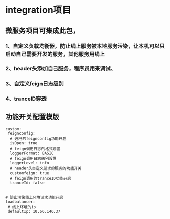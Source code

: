 # integration项目

## 微服务项目可集成此包，

### 1、自定义负载均衡器，防止线上服务被本地服务污染，让本机可以只启动自己需要开发的服务，其他服务用线上
### 2、header头添加自己服务，程序员用来调试、
### 3、自定义feign日志级别
### 4、tranceID穿透


## 功能开关配置模版

````
custom:
 feignconfig:
  # 通用的feignconfig功能开启
  isOpen: true
  # feign调用日志的格式设置
  loggerFormat: BASIC
  # feign调用日志级别设置
  loggerLevel: info
  # header头自定义请求的服务的功能开关
  customfeign: true
  # feign调用的tranceID功能开启
  tranceId: false
  

# 防止污染线上环境请求功能开启
loadbalancer:
 # 线上环境的ip
 defaultIp: 10.66.146.37
````



